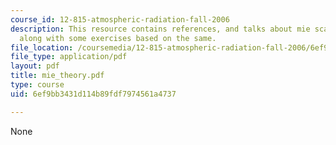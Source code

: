 ```yaml
---
course_id: 12-815-atmospheric-radiation-fall-2006
description: This resource contains references, and talks about mie scattering program
  along with some exercises based on the same.
file_location: /coursemedia/12-815-atmospheric-radiation-fall-2006/6ef9bb3431d114b89fdf7974561a4737_mie_theory.pdf
file_type: application/pdf
layout: pdf
title: mie_theory.pdf
type: course
uid: 6ef9bb3431d114b89fdf7974561a4737

---
```

None